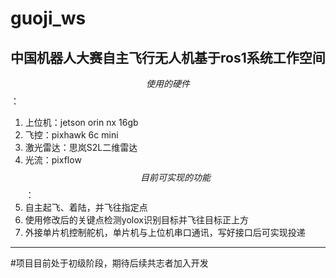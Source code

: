 # guoji_ws
中国机器人大赛自主飞行无人机基于ros1系统工作空间
---
$$使用的硬件$$：
1. 上位机：jetson orin nx 16gb
2. 飞控：pixhawk 6c mini
3. 激光雷达：思岚S2L二维雷达
4. 光流：pixflow
$$目前可实现的功能$$：
1. 自主起飞、着陆，并飞往指定点
2. 使用修改后的关键点检测yolox识别目标并飞往目标正上方
3. 外接单片机控制舵机，单片机与上位机串口通讯，写好接口后可实现投递
---
#项目目前处于初级阶段，期待后续共志者加入开发
